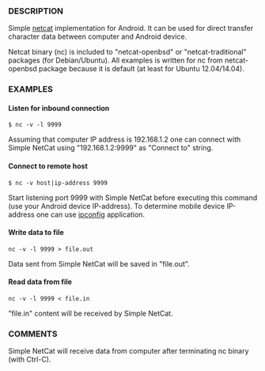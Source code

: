 ### DESCRIPTION

Simple [netcat](http://en.wikipedia.org/wiki/Netcat) implementation for Android. It can be used for direct transfer character data between computer and Android device.
 
Netcat binary (nc) is included to "netcat-openbsd" or "netcat-traditional" packages (for Debian/Ubuntu).
All examples is written for nc from netcat-openbsd package because it is default (at least for Ubuntu 12.04/14.04).

### EXAMPLES

#### Listen for inbound connection

```
$ nc -v -l 9999
```

Assuming that computer IP address is 192.168.1.2 one can connect with Simple NetCat using "192.168.1.2:9999" as "Connect to" string.

#### Connect to remote host

```
$ nc -v host|ip-address 9999
```

Start listening port 9999 with Simple NetCat before executing this command (use your Android device IP-address). 
To determine mobile device IP-address one can use [ipconfig](https://play.google.com/store/apps/details?id=com.mankind.ipconfig) application.

#### Write data to file

```
nc -v -l 9999 > file.out
```

Data sent from Simple NetCat will be saved in "file.out".


#### Read data from file

```
nc -v -l 9999 < file.in
```

"file.in" content will be received by Simple NetCat.

### COMMENTS

Simple NetCat will receive data from computer after terminating nc binary (with Ctrl-C).
